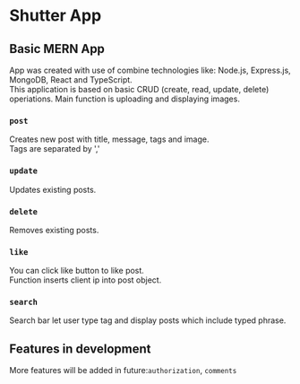 # Shutter App


## Basic MERN App

App was created with use of combine technologies like: Node.js, Express.js, MongoDB, React and TypeScript.\
This application is based on basic CRUD (create, read, update, delete) operiations. Main function is uploading and displaying images.

### `post`

Creates new post with title, message, tags and image. \
Tags are separated by ','

### `update`

Updates existing posts.

### `delete`

Removes existing posts.

### `like`

You can click like button to like post.\
Function inserts client ip into post object.

### `search`

Search bar let user type tag and display posts which include typed phrase.

## Features in development

More features will be added in future:`authorization`, `comments`


